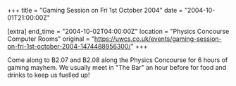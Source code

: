 +++
title = "Gaming Session on Fri 1st October 2004"
date = "2004-10-01T21:00:00Z"

[extra]
end_time = "2004-10-02T04:00:00Z"
location = "Physics Concourse Computer Rooms"
original = "https://uwcs.co.uk/events/gaming-session-on-fri-1st-october-2004-1474488956300/"
+++

Come along to B2.07 and B2.08 along the Physics Concourse for 6 hours of gaming mayhem.  We usually meet in "The Bar" an hour before for food and drinks to keep us fuelled up\!

